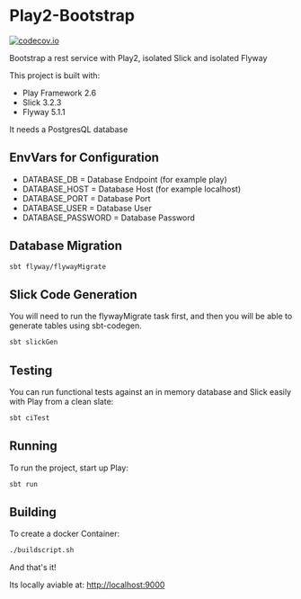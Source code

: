 # Play2-Bootstrap

[![codecov.io](test)](test)

Bootstrap a rest service with Play2, isolated Slick and isolated Flyway

This project is built with:
   - Play Framework 2.6
   - Slick 3.2.3
   - Flyway 5.1.1
   
   It needs a PostgresQL database

## EnvVars for Configuration

- DATABASE_DB = Database Endpoint (for example play)
- DATABASE_HOST = Database Host (for example localhost)
- DATABASE_PORT = Database Port
- DATABASE_USER = Database User
- DATABASE_PASSWORD = Database Password

## Database Migration

```bash
sbt flyway/flywayMigrate
```

## Slick Code Generation

You will need to run the flywayMigrate task first, and then you will be able to generate tables using sbt-codegen.

```bash
sbt slickGen
```

## Testing

You can run functional tests against an in memory database and Slick easily with Play from a clean slate:

```bash
sbt ciTest
```

## Running

To run the project, start up Play:

```bash
sbt run
```

## Building

To create a docker Container:

```bash
./buildscript.sh
```

And that's it!

Its locally aviable at: <http://localhost:9000>
